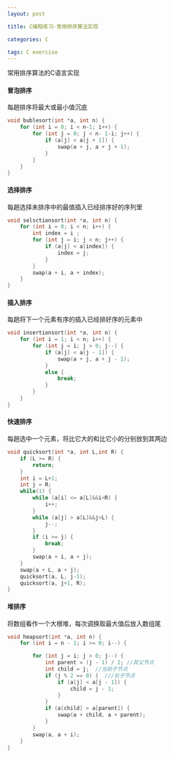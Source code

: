 ```yaml
---
layout: post

title: C编程练习-常用排序算法实现

categories: C

tags: C exercise
---
```


常用排序算法的C语言实现

#### 冒泡排序

每趟排序将最大或最小值沉底

```c
void bublesort(int *a, int n) {
	for (int i = 0; i < n-1; i++) {
		for (int j = 0; j < n- 1-i; j++) {
			if (a[j] < a[j + 1]) {
				swap(a + j, a + j + 1);
			}
		}
	}
}
```

#### 选择排序

每趟选择未排序中的最值插入已经排序好的序列里

```c
void selsctionsort(int *a, int n) {
	for (int i = 0; i < n; i++) {
		int index = i ;
		for (int j = i; j < n; j++) {
			if (a[j] < a[index]) {
				index = j;
			}
		}
		swap(a + i, a + index);
	}
}
```

#### 插入排序

每趟将下一个元素有序的插入已经排好序的元素中

```c
void insertionsort(int *a, int n) {
	for (int i = 1; i < n; i++) {
		for (int j = i; j > 0; j--) {
			if (a[j] < a[j - 1]) {
				swap(a + j, a + j - 1);
			}
			else {
				break;
			}
		}
	}
}
```

#### 快速排序

每趟选中一个元素，将比它大的和比它小的分别放到其两边

```c
void quicksort(int *a, int L,int R) {
	if (L >= R) {
		return;
	}
	int i = L+1;
	int j = R;
	while(1) {
		while (a[i] <= a[L]&&i<R) {
			i++;
		}
		while (a[j] > a[L]&&j>L) {
			j--;
		}
		if (i >= j) {
			break;
		}		
		swap(a + i, a + j);
	} 
	swap(a + L, a + j);
	quicksort(a, L, j-1);
	quicksort(a, j+1, R);
}
```

#### 堆排序

将数组看作一个大根堆，每次调换取最大值后放入数组尾

```c
void heapsort(int *a, int n) {
	for (int i = n - 1; i >= 0; i--) {

		for (int j = i; j > 0; j--) {
			int parent = (j - 1) / 2; //其父节点
			int child = j;	//当前子节点
			if (j % 2 == 0) {  ///右子节点
				if (a[j] < a[j - 1]) {
					child = j - 1;
				}
			}
			if (a[child] > a[parent]) {
				swap(a + child, a + parent);
			}
		}
		swap(a, a + i);
	}
}
```










